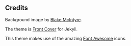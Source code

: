 ## Credits

Background image by <a href="http://www.blakemcintyre.com/photo-portfolio/g6nv0zk4l9krmctbflde64qjb8s5nd">Blake McIntyre</a>.

The theme is <a href="https://github.com/dashingcode/front-cover">Front Cover</a> for Jekyll.

This theme makes use of the amazing <a href="http://fontawesome.io/">Font Awesome</a> icons.

